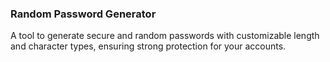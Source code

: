 ### Random Password Generator

A tool to generate secure and random passwords with customizable length and character types, ensuring strong protection for your accounts.

